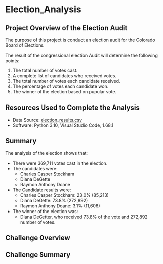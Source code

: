 # Election_Analysis
## Project Overview of the Election Audit
The purpose of this project is conduct an election audit for the Colorado Board of Elections. 

The result of the congressional election Audit will determine the following points: 

  1. The total number of votes cast.
  2. A complete list of candidates who received votes. 
  3. The total number of votes each candidate received.
  4. The percentage of votes each candidate won. 
  5. The winner of the election based on pupular vote. 

## Resources Used to Complete the Analysis
  * Data Source: [election_results.csv](https://github.com/lina2285/Election_Analysis/blob/main/Resources/election_results.csv)
  * Software: Python 3.10, Visual Studio Code, 1.68.1

## Summary
The analysis of the election shows that:
  * There were 369,711 votes cast in the election.
  * The candidates were:
      * Charles Casper Stockham
      * Diana DeGette
      * Raymon Anthony Doane
  * The Candidate results were:
      * Charles Casper Stockham: 23.0% (85,213)
      * Diana DeGette: 73.8% (272,892)
      * Raymon Anthony Doane: 3.1% (11,606) 
  * The winner of the election was:
      * Diana DeGetter, who received 73.8% of the vote and 272,892 number of votes. 

## Challenge Overview

## Challenge Summary
